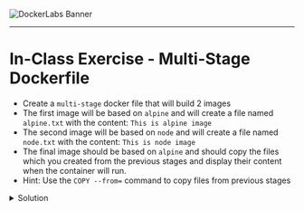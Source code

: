 ![DockerLabs Banner](../../assets/images/docker-logos.png)

---

# In-Class Exercise - Multi-Stage Dockerfile
    
- Create a `multi-stage` docker file that will build 2 images
- The first image will be based on `alpine` and will create a file named `alpine.txt` with the content: `This is alpine image`
- The second image will be based on `node` and will create a file named `node.txt` with the content: `This is node image`
- The final image should be based on `alpine` and should copy the files which you created from the previous stages and display their content when the container will run.
- Hint: Use the `COPY --from=` command to copy files from previous stages

<details markdown="1">
<summary>Solution</summary>

### Dockerfile Solution

Create a file named `Dockerfile-exercise`:

```dockerfile
# First stage: Alpine image
FROM  alpine AS alpine-stage
RUN   echo "This is alpine image" > alpine.txt

# Second stage: Node image
FROM  node AS node-stage
RUN   echo "This is node image" > node.txt

# Final stage: Alpine with files from previous stages
FROM  alpine
COPY  --from=alpine-stage alpine.txt  .
COPY  --from=node-stage node.txt      .

# Run the command to display contents
CMD   cat alpine.txt && cat node.txt
```

### Build and Test

Build the image:

```bash
docker build -f Dockerfile-exercise -t exercise-solution .
```

Run the container:

```bash
docker run exercise-solution
```

Expected output:

```text
This is alpine image
This is node image
```

### Explanation

1. **First Stage (alpine-stage)**: Based on `alpine`, creates `alpine.txt` with the required content
2. **Second Stage (node-stage)**: Based on `node`, creates `node.txt` with the required content
3. **Final Stage**: Based on `alpine` (lightweight), copies both files from previous stages using `COPY --from=<stage-name>` and displays their content when run

</details>
